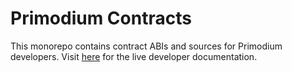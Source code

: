 # Primodium Contracts

This monorepo contains contract ABIs and sources for Primodium developers. Visit [here](https://developer.primodium.com/overview-source) for the live developer documentation.
